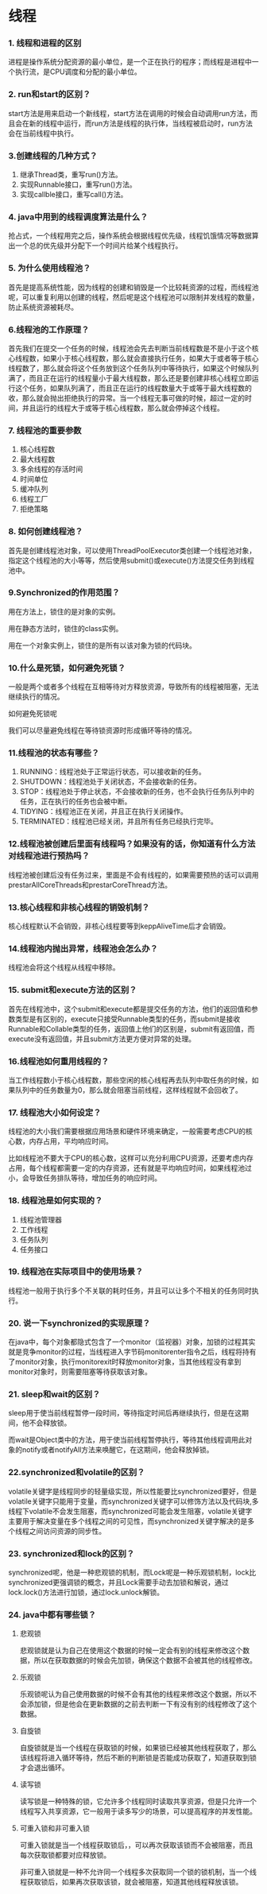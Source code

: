 # 线程

### 1. 线程和进程的区别

进程是操作系统分配资源的最小单位，是一个正在执行的程序；而线程是进程中一个执行流，是CPU调度和分配的最小单位。

### 2. run和start的区别？

start方法是用来启动一个新线程，start方法在调用的时候会自动调用run方法，而且会在新的线程中运行，而run方法是线程的执行体，当线程被启动时，run方法会在当前线程中执行。

### 3.创建线程的几种方式？

1. 继承Thread类，重写run()方法。
2. 实现Runnable接口，重写run()方法。
3. 实现callble接口，重写call()方法。

### 4. java中用到的线程调度算法是什么？

抢占式，一个线程用完之后，操作系统会根据线程优先级，线程饥饿情况等数据算出一个总的优先级并分配下一个时间片给某个线程执行。

### 5. 为什么使用线程池？

首先是提高系统性能，因为线程的创建和销毁是一个比较耗资源的过程，而线程池呢，可以重复利用以创建的线程，然后呢是这个线程池可以限制并发线程的数量，防止系统资源被耗尽。

### 6.线程池的工作原理？

首先我们在提交一个任务的时候，线程池会先去判断当前线程数是不是小于这个核心线程数，如果小于核心线程数，那么就会直接执行任务，如果大于或者等于核心线程数了，那么就会将这个任务放到这个任务队列中等待执行，如果这个时候队列满了，而且正在运行的线程量小于最大线程数，那么还是要创建非核心线程立即运行这个任务，如果队列满了，而且正在运行的线程数量大于或等于最大线程数的收，那么就会抛出拒绝执行的异常。当一个线程无事可做的时候，超过一定的时间，并且运行的线程大于或等于核心线程数，那么就会停掉这个线程。

### 7. 线程池的重要参数

1. 核心线程数
2. 最大线程数
3. 多余线程的存活时间
4. 时间单位
5. 缓冲队列
6. 线程工厂
7. 拒绝策略

### 8. 如何创建线程池？

首先是创建线程池对象，可以使用ThreadPoolExecutor类创建一个线程池对象，指定这个线程池的大小等等，然后使用submit()或execute()方法提交任务到线程池中。

### 9.Synchronized的作用范围？

用在方法上，锁住的是对象的实例。

用在静态方法时，锁住的class实例。

用在一个对象实例上，锁住的是所有以该对象为锁的代码块。

### 10.什么是死锁，如何避免死锁？

一般是两个或者多个线程在互相等待对方释放资源，导致所有的线程被阻塞，无法继续执行的情况。

如何避免死锁呢

我们可以尽量避免线程在等待锁资源时形成循环等待的情况。

### 11.线程池的状态有哪些？

1. RUNNING：线程池处于正常运行状态，可以接收新的任务。
2. SHUTDOWN：线程池处于关闭状态，不会接收新的任务。
3. STOP：线程池处于停止状态，不会接收新的任务，也不会执行任务队列中的任务，正在执行的任务也会被中断。
4. TIDYING：线程池正在关闭，并且正在执行关闭操作。
5. TERMINATED：线程池已经关闭，并且所有任务已经执行完毕。

### 12.线程池被创建后里面有线程吗？如果没有的话，你知道有什么方法对线程池进行预热吗？

线程池被创建后没有任务过来，里面是不会有线程的，如果需要预热的话可以调用prestarAllCoreThreads和prestarCoreThread方法。

### 13.核心线程和非核心线程的销毁机制？

核心线程默认不会销毁，非核心线程要等到keppAliveTime后才会销毁。

### 14.线程池内抛出异常，线程池会怎么办？

线程池会将这个线程从线程中移除。

### 15. submit和execute方法的区别？

首先在线程池中，这个submit和execute都是提交任务的方法，他们的返回值和参数类型是有区别的，execute只接受Runnable类型的任务，而submit是接收Runnable和Collable类型的任务，返回值上他们的区别是，submit有返回值，而execute没有返回值，并且submit方法更方便对异常的处理。  

### 16.线程池如何重用线程的？

当工作线程数小于核心线程数，那些空闲的核心线程再去队列中取任务的时候，如果队列中的任务数量为0，那么就会阻塞当前线程，这样线程就不会回收了。

### 17. 线程池大小如何设定？

线程池的大小我们需要根据应用场景和硬件环境来确定，一般需要考虑CPU的核心数，内存占用，平均响应时间。

比如线程池不要大于CPU的核心数，这样可以充分利用CPU资源，还要考虑内存占用，每个线程都需要一定的内存资源，还有就是平均响应时间，如果线程池过小，会导致任务排队等待，增加任务的响应时间。

### 18. 线程池是如何实现的？

1. 线程池管理器
2. 工作线程
3. 任务队列
4. 任务接口

### 19. 线程池在实际项目中的使用场景？

线程池一般用于执行多个不关联的耗时任务，并且可以让多个不相关的任务同时执行。

### 20. 说一下synchronized的实现原理？

在java中，每个对象都隐式包含了一个monitor（监视器）对象，加锁的过程其实就是竞争monitor的过程，当线程进入字节码monitorenter指令之后，线程将持有了monitor对象，执行monitorexit时释放monitor对象，当其他线程没有拿到monitor对象时，则需要阻塞等待获取该对象。

### 21. sleep和wait的区别？

sleep用于使当前线程暂停一段时间，等待指定时间后再继续执行，但是在这期间，他不会释放锁。

而wait是Object类中的方法，用于使当前线程暂停执行，等待其他线程调用此对象的notify或者notifyAll方法来唤醒它，在这期间，他会释放掉锁。

### 22.synchronized和volatile的区别？

volatile关键字是线程同步的轻量级实现，所以性能要比synchronized要好，但是volatile关键字只能用于变量，而synchronized关键字可以修饰方法以及代码块,多线程下volatile不会发生阻塞，而synchronized可能会发生阻塞，volatile关键字主要用于解决变量在多个线程之间的可见性，而synchronized关键字解决的是多个线程之间访问资源的同步性。

### 23. synchronized和lock的区别？

synchronized呢，他是一种悲观锁的机制，而Lock呢是一种乐观锁机制，lock比synchronized更强调锁的概念，并且Lock需要手动去加锁和解说，通过lock.lock()方法进行加锁，通过lock.unlock解锁。

### 24. java中都有哪些锁？

1. 悲观锁

   悲观锁就是认为自己在使用这个数据的时候一定会有别的线程来修改这个数据，所以在获取数据的时候会先加锁，确保这个数据不会被其他的线程修改。

2. 乐观锁

   乐观锁呢认为自己使用数据的时候不会有其他的线程来修改这个数据，所以不会添加锁，但是他会在更新数据的之前去判断一下有没有别的线程修改了这个数据。

3. 自旋锁

   自旋锁就是当一个线程在获取锁的时候，如果锁已经被其他线程获取了，那么该线程将进入循环等待，然后不断的判断锁是否能成功获取了，知道获取到锁才会退出循环。

4. 读写锁

   读写锁是一种特殊的锁，它允许多个线程同时读取共享资源，但是只允许一个线程写入共享资源，它一般用于读多写少的场景，可以提高程序的并发性能。

5. 可重入锁和非可重入锁

   可重入锁就是当一个线程获取锁后，，可以再次获取该锁而不会被阻塞，而且每次获取锁都要对应释放锁。

   非可重入锁就是一种不允许同一个线程多次获取同一个锁的锁机制，当一个线程获取锁后，如果再次获取该锁，就会被阻塞，知道其他线程释放该锁。